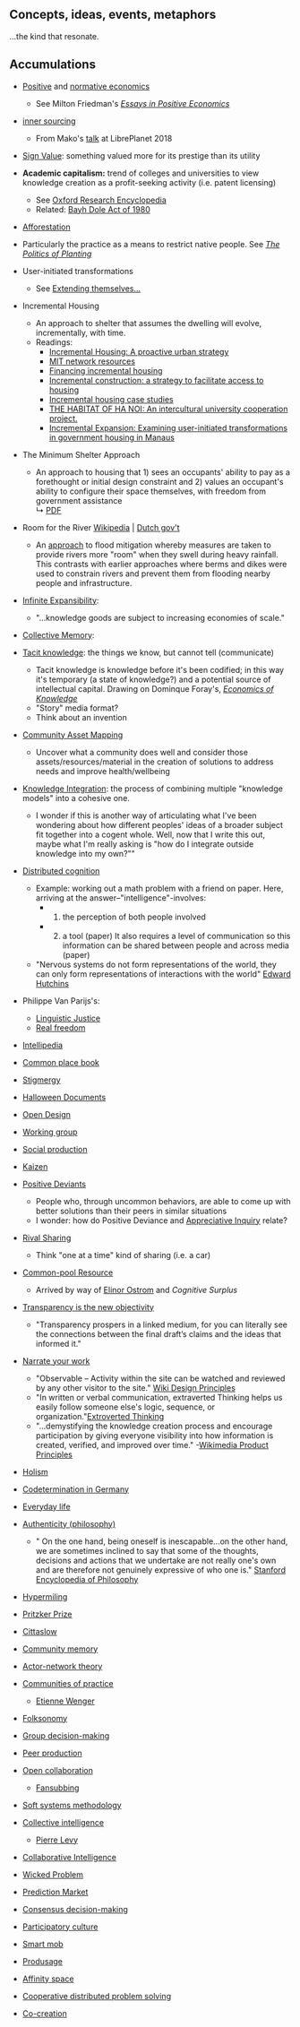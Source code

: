 ## Concepts, ideas, events, metaphors

...the kind that resonate.

## Accumulations

+ [Positive](https://en.wikipedia.org/wiki/Positive_economics) and [normative economics](https://en.wikipedia.org/wiki/Normative_economics)
  + See Milton Friedman's *[Essays in Positive Economics](https://en.wikipedia.org/wiki/Essays_in_Positive_Economics)*
+ [inner sourcing](https://en.wikipedia.org/wiki/Inner_source)
  + From Mako's [talk](https://www.youtube.com/watch?time_continue=203&v=vBknF2yUZZ8) at LibrePlanet 2018
+ [Sign Value](https://en.wikipedia.org/wiki/Sign_value): something valued more for its prestige than its utility
+ **Academic capitalism:** trend of colleges and universities to view knowledge creation as a profit-seeking activity (i.e. patent licensing)
  + See [Oxford Research Encyclopedia](http://politics.oxfordre.com/view/10.1093/acrefore/9780190228637.001.0001/acrefore-9780190228637-e-15)
  + Related: [Bayh Dole Act of 1980](https://en.wikipedia.org/wiki/Bayh%E2%80%93Dole_Act)
+   [Afforestation](https://en.wikipedia.org/wiki/Afforestation)
  + Particularly the practice as a means to restrict native people. See *[The Politics of Planting](https://www.press.uchicago.edu/ucp/books/book/chicago/P/bo3637533.html)*
+ User-initiated transformations
  + See [Extending themselves...](https://www.onbuy.com/gb/social-services-and-welfare/extending-themselves-user-initiated-transformations-of-government-built-housing-in-developing-countries-user-initiated-extensions-to-government~c3105~p6338374/)
+ Incremental Housing
  + An approach to shelter that assumes the dwelling will evolve, incrementally, with time.
  + Readings:
    + [Incremental Housing: A proactive urban strategy](https://web.mit.edu/incrementalhousing/articlesPhotographs/pdfs/PagesMondayMag.pdf)
    + [MIT network resources](https://web.mit.edu/incrementalhousing/articlesPhotographs/index.html)
    + [Financing incremental housing](http://web.mit.edu/incrementalhousing/references/pdfs/FINANCE%20FOR%20INCREMENTAL_FERGUSON_Hab_Intl2010.pdf)
    + [Incremental construction: a strategy to facilitate access to housing](http://journals.sagepub.com/doi/abs/10.1177/0956247808089150)
    + [Incremental housing case studies](http://web.mit.edu/incrementalhousing/lookingListening/index.html)
    + [THE HABITAT OF HA NOI: An intercultural university cooperation project.](http://web.mit.edu/incrementalhousing/references/pdfs/Andre%20Ha%20Noi%20Book.pdf)
    + [Incremental Expansion: Examining user-initiated transformations in government housing in Manaus](https://web.mit.edu/incrementalhousing/articlesPhotographs/pdfs/Manaus%20Expansion%20Notes.pdf)

+ The Minimum Shelter Approach  
  + An approach to housing that 1) sees an occupants' ability to pay as a forethought or initial design constraint and 2) values an occupant's ability to configure their space themselves, with freedom from government assistance  
  ↳ [PDF](http://web.mit.edu/incrementalhousing/general/MINIMUM-SHELTER-72.pdf)

+ Room for the River   [Wikipedia](https://en.wikipedia.org/wiki/Room_for_the_River_(Netherlands)) | [Dutch gov't](https://www.ruimtevoorderivier.nl/english/)
  + An [approach](https://albertawater.com/how-is-water-governed/what-is-room-for-the-river#ftnt3) to flood mitigation whereby measures are taken to provide rivers more "room" when they swell during heavy rainfall. This contrasts with earlier approaches where berms and dikes were used to constrain rivers and prevent them from flooding nearby people and infrastructure.
+ [Infinite Expansibility](https://books.google.com/books?id=uKprAwAAQBAJ&pg=PA287&lpg=PA287&dq=infinite+expansibility&source=bl&ots=zij8VEdilU&sig=E73cNsar8rXXeliH2g1pgXCQiRk&hl=en&sa=X&ved=2ahUKEwjUte_o-PndAhU2wMQHHVMrAmUQ6AEwAnoECAcQAQ#v=onepage&q=infinite%20expansibility&f=false):
  + "...knowledge goods are subject to increasing economies of scale."
+ [Collective Memory](https://en.wikipedia.org/wiki/Collective_memory):
+ [Tacit knowledge](https://en.wikipedia.org/wiki/Tacit_knowledge): the things we know, but cannot tell (communicate)
  + Tacit knowledge is knowledge before it's been codified; in this way it's temporary (a state of knowledge?) and a potential source of intellectual capital. Drawing on Dominque Foray's, [*Economics of Knowledge*]()
  + "Story" media format?
  + Think about an invention
+ [Community Asset Mapping]( https://healthpolicy.ucla.edu/programs/health-data/trainings/Documents/tw_cba20.pdf)
  + Uncover what a community does well and consider those assets/resources/material in the creation of solutions to address needs and improve health/wellbeing
+ [Knowledge Integration](https://en.wikipedia.org/wiki/Knowledge_integration): the process of combining multiple "knowledge models" into a cohesive one.
  + I wonder if this is another way of articulating what I've been wondering about how different peoples' ideas of a broader subject fit together into a cogent whole. Well, now that I write this out, maybe what I'm really asking is "how do I integrate outside knowledge into my own?""
+ [Distributed cognition](https://en.wikipedia.org/wiki/Distributed_cognition)
  + Example: working out a math problem with a friend on paper. Here, arriving at the answer–"intelligence"-involves:
    + 1) the perception of both people involved
    + 2) a tool (paper)
  It also requires a level of communication so this information can be shared between people and across media (paper)
  + "Nervous systems do not form representations of the world, they can only form representations of interactions with the world" [Edward Hutchins](https://en.wikipedia.org/wiki/Edwin_Hutchins)
+ Philippe Van Parijs's:
  + [Linguistic Justice](https://en.wikipedia.org/wiki/Philippe_Van_Parijs#Linguistic_justice)
  + [Real freedom](https://en.wikipedia.org/wiki/Real_freedom)
+ [Intellipedia](https://en.wikipedia.org/wiki/Intellipedia)
+ [Common place book](https://en.wikipedia.org/wiki/Commonplace_book)
+ [Stigmergy](https://en.wikipedia.org/wiki/Stigmergy)
+ [Halloween Documents](https://en.wikipedia.org/wiki/Halloween_Documents)
+ [Open Design](https://en.wikipedia.org/wiki/Open-design_movement)
+ [Working group](https://en.wikipedia.org/wiki/Working_group)
+ [Social production](https://en.wikipedia.org/wiki/Commons-based_peer_production)
+ [Kaizen](https://en.wikipedia.org/wiki/Kaizen)
+ [Positive Deviants](https://en.wikipedia.org/wiki/Positive_deviance)
  + People who, through uncommon behaviors, are able to come up with better solutions than their peers in similar situations
  + I wonder: how do Positive Deviance and [Appreciative Inquiry](https://en.wikipedia.org/wiki/Appreciative_inquiry) relate?
+ [Rival Sharing](https://books.google.com/books?id=PjeTO822t_4C&pg=PT79&lpg=PT79&dq=%22rival+sharing%22&source=bl&ots=7cQRieJ6oD&sig=g9r6DzQmzZEm5ABBhf4UnUiukT4&hl=en&sa=X&ved=2ahUKEwiZpO-mtp_dAhW5CTQIHaopCi4Q6AEwBHoECAUQAQ#v=onepage&q=%22rival%20sharing%22&f=false)
  + Think "one at a time" kind of sharing (i.e. a car)
+ [Common-pool Resource](https://en.wikipedia.org/wiki/Common-pool_resource)
  + Arrived by way of [Elinor Ostrom](https://en.wikipedia.org/wiki/Elinor_Ostrom) and *Cognitive Surplus*
+ [Transparency is the new objectivity](http://www.hyperorg.com/blogger/2009/07/19/transparency-is-the-new-objectivity/)
  + "Transparency prospers in a linked medium, for you can literally see the connections between the final draft’s claims and the ideas that informed it."
+ [Narrate your work](http://scripting.com/stories/2009/08/09/narrateYourWork.html)
  + "Observable – Activity within the site can be watched and reviewed by any other visitor to the site." [Wiki Design Principles](http://wiki.c2.com/?WikiDesignPrinciples)
  + "In written or verbal communication, extraverted Thinking helps us easily follow someone else's logic, sequence, or organization."[Extroverted Thinking](http://www.cognitiveprocesses.com/Cognitive-Functions/Extraverted-Thinking.cfm)
  + "...demystifying the knowledge creation process and encourage participation by giving everyone visibility into how information is created, verified, and improved over time." -[Wikimedia Product Principles](https://www.mediawiki.org/wiki/Product_Principles)
+ [Holism](https://en.wikipedia.org/wiki/Holism)
+ [Codetermination in Germany](https://en.wikipedia.org/wiki/Codetermination_in_Germany)
+ [Everyday life](https://en.wikipedia.org/wiki/Everyday_life)
+ [Authenticity (philosophy)](https://en.wikipedia.org/wiki/Authenticity_(philosophy))
  + " On the one hand, being oneself is inescapable...on the other hand, we are sometimes inclined to say that some of the thoughts, decisions and actions that we undertake are not really one's own and are therefore not genuinely expressive of who one is." [Stanford Encyclopedia of Philosophy](https://plato.stanford.edu/entries/authenticity/)
+ [Hypermiling](https://en.wikipedia.org/wiki/Hypermiling)
+ [Pritzker Prize](https://en.wikipedia.org/wiki/Pritzker_Architecture_Prize)
+ [Cittaslow](https://en.wikipedia.org/wiki/Cittaslow)
+ [Community memory](https://en.wikipedia.org/wiki/Community_Memory)
+ [Actor-network theory](https://en.wikipedia.org/wiki/Actor%E2%80%93network_theory)
+ [Communities of practice](https://en.wikipedia.org/wiki/Community_of_practice)
  + [Etienne Wenger](https://en.wikipedia.org/wiki/%C3%89tienne_Wenger)
+ [Folksonomy](https://en.wikipedia.org/wiki/Folksonomy)
+ [Group decision-making](https://en.wikipedia.org/wiki/Group_decision-making)
+ [Peer production](https://en.wikipedia.org/wiki/Peer_production)
+ [Open collaboration](https://en.wikipedia.org/wiki/Open_collaboration)
  + [Fansubbing](https://en.wikipedia.org/wiki/Fansub)
+ [Soft systems methodology](https://en.wikipedia.org/wiki/Soft_systems_methodology)
+ [Collective intelligence](https://en.wikipedia.org/wiki/Collective_intelligence)
  + [Pierre Levy](https://en.wikipedia.org/wiki/Pierre_L%C3%A9vy)
+ [Collaborative Intelligence](https://en.wikipedia.org/wiki/Collaborative_intelligence)
+ [Wicked Problem](https://en.wikipedia.org/wiki/Wicked_problem)
+ [Prediction Market](https://en.wikipedia.org/wiki/Prediction_market)
+ [Consensus decision-making](https://en.wikipedia.org/wiki/Consensus_decision-making)
+ [Participatory culture](https://en.wikipedia.org/wiki/Participatory_culture)
+ [Smart mob](https://en.wikipedia.org/wiki/Smart_mob)
+ [Produsage](https://en.wikipedia.org/wiki/Produsage)
+ [Affinity space](https://en.wikipedia.org/wiki/Affinity_space)
+ [Cooperative distributed problem solving](https://en.wikipedia.org/wiki/Cooperative_distributed_problem_solving)
+ [Co-creation](https://en.wikipedia.org/wiki/Co-creation)
